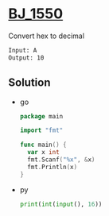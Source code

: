 # [BJ_1550](https://acmicpc.net/problem/1550)

Convert hex to decimal

```txt
Input: A
Output: 10
```

## Solution

* go

  ```go
  package main

  import "fmt"

  func main() {
    var x int
    fmt.Scanf("%x", &x)
    fmt.Println(x)
  }
  ```

* py

  ```py
  print(int(input(), 16))
  ```
